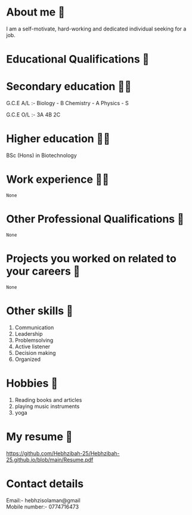 # About me 👩
 I am a self-motivate, hard-working and dedicated individual seeking for a job.
 
# Educational Qualifications 📖

# Secondary education 👩‍🎓
  
   G.C.E A/L :-
    Biology - B 
    Chemistry - A
    Physics - S
      
   G.C.E O/L :-
    3A 4B 2C
      
# Higher education 👩‍🎓
   BSc (Hons) in Biotechnology
     
# Work experience 👩‍💼

    None

# Other Professional Qualifications 📑

    None
 
# Projects you worked on related to your careers 📔

    None

# Other skills 🌠

   1. Communication
   2. Leadership
   3. Problemsolving
   4. Active listener
   5. Decision making
   6. Organized

# Hobbies 🎿

   1. Reading books and articles
   2. playing music instruments
   3. yoga

# My resume 📄

   https://github.com/Hebhzibah-25/Hebhzibah-25.github.io/blob/main/Resume.pdf
    
# Contact details

   Email:- hebhzisolaman@gmail   
   Mobile number:- 0774716473

    

   

